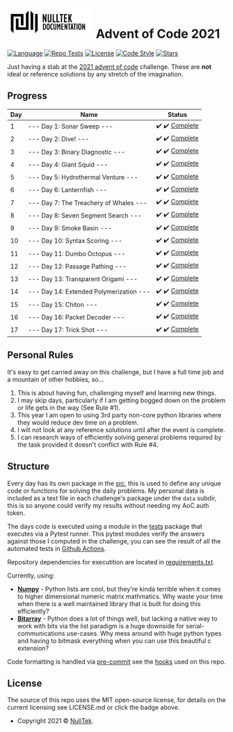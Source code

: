 # ![NullTek Documentation](resources/NullTekDocumentationLogo.png) Advent of Code 2021


[![Language](https://img.shields.io/badge/python-3.10-blue.svg?style=flat-square&logo=python&logoColor=white)](https://www.python.org/downloads/release/python-3100/)
[![Repo Tests](https://img.shields.io/github/workflow/status/CreatingNull/AoC-2021/Tests?logo=GitHub&style=flat-square&label=tests)](https://github.com/CreatingNull/AoC-2021/actions/workflows/run-tests.yml)
[![License](https://img.shields.io/:license-mit-blue.svg?style=flat-square&color=orange)](LICENSE.md)
[![Code Style](https://img.shields.io/badge/code%20style-black-000000.svg?style=flat-square)](https://github.com/psf/black)
[![Stars](https://img.shields.io/badge/progress-34%20stars-000000.svg?logo=star&style=flat-square&color=yellow)](https://adventofcode.com/2021)

Just having a stab at the [2021 advent of code](https://adventofcode.com/2021/) challenge.
These are **not** ideal or reference solutions by any stretch of the imagination.

## Progress

| Day | Name                                    | Status                                                      |
|-----|-----------------------------------------|-------------------------------------------------------------|
| 1   | --- Day 1: Sonar Sweep ---              | :heavy_check_mark: :heavy_check_mark: [Complete](src/day1)  |
| 2   | --- Day 2: Dive! ---                    | :heavy_check_mark: :heavy_check_mark: [Complete](src/day2)  |
| 3   | --- Day 3: Binary Diagnostic ---        | :heavy_check_mark: :heavy_check_mark: [Complete](src/day3)  |
| 4   | --- Day 4: Giant Squid ---              | :heavy_check_mark: :heavy_check_mark: [Complete](src/day4)  |
| 5   | --- Day 5: Hydrothermal Venture ---     | :heavy_check_mark: :heavy_check_mark: [Complete](src/day5)  |
| 6   | --- Day 6: Lanternfish ---              | :heavy_check_mark: :heavy_check_mark: [Complete](src/day6)  |
| 7   | --- Day 7: The Treachery of Whales ---  | :heavy_check_mark: :heavy_check_mark: [Complete](src/day7)  |
| 8   | --- Day 8: Seven Segment Search ---     | :heavy_check_mark: :heavy_check_mark: [Complete](src/day8)  |
| 9   | --- Day 9: Smoke Basin ---              | :heavy_check_mark: :heavy_check_mark: [Complete](src/day9)  |
| 10  | --- Day 10: Syntax Scoring ---          | :heavy_check_mark: :heavy_check_mark: [Complete](src/day10) |
| 11  | --- Day 11: Dumbo Octopus ---           | :heavy_check_mark: :heavy_check_mark: [Complete](src/day11) |
| 12  | --- Day 12: Passage Pathing ---         | :heavy_check_mark: :heavy_check_mark: [Complete](src/day12) |
| 13  | --- Day 13: Transparent Origami ---     | :heavy_check_mark: :heavy_check_mark: [Complete](src/day13) |
| 14  | --- Day 14: Extended Polymerization --- | :heavy_check_mark: :heavy_check_mark: [Complete](src/day14) |
| 15  | --- Day 15: Chiton ---                  | :heavy_check_mark: :heavy_check_mark: [Complete](src/day15) |
| 16  | --- Day 16: Packet Decoder ---          | :heavy_check_mark: :heavy_check_mark: [Complete](src/day16) |
| 17  | --- Day 17: Trick Shot ---              | :heavy_check_mark: :heavy_check_mark: [Complete](src/day17) |

## Personal Rules

It's easy to get carried away on this challenge, but I have a full time job and a mountain of other hobbies, so...

1. This is about having fun, challenging myself and learning new things.
2. I may skip days, particularly if I am getting bogged down on the problem or life gets in the way (See Rule #1).
3. This year I am open to using 3rd party non-core python libraries where they would reduce dev time on a problem.
4. I will not look at any reference solutions until after the event is complete.
5. I can research ways of efficiently solving general problems required by the task provided it doesn't conflict with Rule #4.

## Structure

Every day has its own package in the [src](src), this is used to define any unique code or functions for solving the daily problems.
My personal data is included as a text file in each challenge's package under the `data` subdir, this is so anyone could verify my results without needing my AoC auth token.

The days code is executed using a module in the [tests](src/tests) package that executes via a Pytest runner.
This pytest modules verify the answers against those I computed in the challenge, you can see the result of all the automated tests in [Github Actions](https://github.com/CreatingNull/AoC-2021/actions/workflows/run-tests.yml).

Repository dependencies for executition are located in [requirements.txt](resources/requirements.txt).

Currently, using:

* **[Numpy](https://github.com/numpy/numpy)** - Python lists are cool, but they're kinda terrible when it comes to higher dimensional numeric matrix mathmatics.
  Why waste your time when there is a well maintained library that is built for doing this efficiently?
* **[Bitarray](https://github.com/ilanschnell/bitarray)** - Python does a lot of things well, but lacking a native way to work with bits via the list paradigm is a huge downside for serial-communications use-cases.
  Why mess around with huge python types and having to bitmask everything when you can use this beautiful c extension?

Code formatting is handled via [pre-commit](https://github.com/pre-commit/pre-commit) see the [hooks](.pre-commit-config.yaml) used on this repo.

## License

The source of this repo uses the MIT open-source license, for details on the current licensing see LICENSE.md or click the badge above.
*   Copyright 2021 © <a href="https://nulltek.xyz" target="_blank">NullTek</a>.

